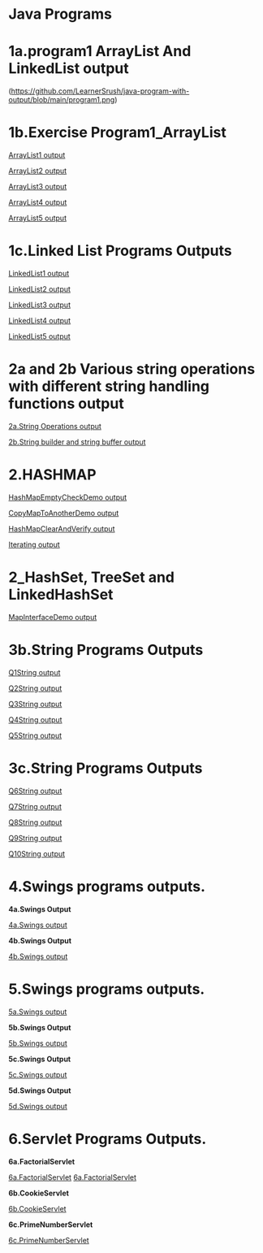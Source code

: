 # Java Programs
# 1a.program1 ArrayList And LinkedList output 

(https://github.com/LearnerSrush/java-program-with-output/blob/main/program1.png)

# 1b.Exercise Program1_ArrayList
[ArrayList1 output](https://github.com/LearnerSrush/java-program-with-output/blob/main/p1.png)

[ArrayList2 output](https://github.com/LearnerSrush/java-program-with-output/blob/main/p2.png)

[ArrayList3 output](https://github.com/LearnerSrush/java-program-with-output/blob/main/p3.png)

[ArrayList4 output](https://github.com/LearnerSrush/java-program-with-output/blob/main/p4.png)

[ArrayList5 output](https://github.com/LearnerSrush/java-program-with-output/blob/main/p5.png) 

# 1c.Linked List Programs Outputs

[LinkedList1 output](https://github.com/LearnerSrush/java-program-with-output/blob/main/LinkedList1.png)

[LinkedList2 output](https://github.com/LearnerSrush/java-program-with-output/blob/main/LinkedList2.png)

[LinkedList3 output](https://github.com/LearnerSrush/java-program-with-output/blob/main/LinkedList3.png)

[LinkedList4 output](https://github.com/LearnerSrush/java-program-with-output/blob/main/LinkedList4.png)

[LinkedList5 output](https://github.com/LearnerSrush/java-program-with-output/blob/main/LinkedList5.png)



# 2a and 2b Various string operations with different string handling functions output

[2a.String Operations output](https://github.com/LearnerSrush/java-program-with-output/blob/main/2a.StringOperations.png)

[2b.String builder and string buffer output](https://github.com/LearnerSrush/java-program-with-output/blob/main/2b.StringBufferAndStringBuilder.png)

# 2.HASHMAP

[HashMapEmptyCheckDemo output](https://github.com/LearnerSrush/java-program-with-output/blob/main/HashMapEmptyCheckDemo.png)

[CopyMapToAnotherDemo output](https://github.com/LearnerSrush/java-program-with-output/blob/main/CopyMapToAnotherDemo.png)

[HashMapClearAndVerify output](https://github.com/LearnerSrush/java-program-with-output/blob/main/HashMapClearAndVerify.png)

[Iterating output](https://github.com/LearnerSrush/java-program-with-output/blob/main/Iterating.png)

# 2_HashSet, TreeSet and LinkedHashSet

[MapInterfaceDemo output](https://github.com/LearnerSrush/java-program-with-output/blob/main/MapInterfaceDemo.png)




# 3b.String Programs Outputs

[Q1String output](https://github.com/LearnerSrush/java-program-with-output/blob/main/Q1String.png)

[Q2String output](https://github.com/LearnerSrush/java-program-with-output/blob/main/Q2String.png)

[Q3String output](https://github.com/LearnerSrush/java-program-with-output/blob/main/Q3String.png)

[Q4String output](https://github.com/LearnerSrush/java-program-with-output/blob/main/Q4String.png)

[Q5String output](https://github.com/LearnerSrush/java-program-with-output/blob/main/Q5String.png)

# 3c.String Programs Outputs

[Q6String output](https://github.com/LearnerSrush/java-program-with-output/blob/main/Q6String.png)

[Q7String output](https://github.com/LearnerSrush/java-program-with-output/blob/main/Q7String.png)

[Q8String output](https://github.com/LearnerSrush/java-program-with-output/blob/main/Q8String.png)

[Q9String output](https://github.com/LearnerSrush/java-program-with-output/blob/main/Q9String.png)

[Q10String output](https://github.com/LearnerSrush/java-program-with-output/blob/main/Q10String.png)

# 4.Swings programs outputs.

**4a.Swings Output**

[4a.Swings output](https://github.com/LearnerSrush/java-program-with-output/blob/main/4aSwings.png)

**4b.Swings Output**

[4b.Swings output](https://github.com/LearnerSrush/java-program-with-output/blob/main/4bSwings.png)

# 5.Swings programs outputs.

[5a.Swings output](https://github.com/LearnerSrush/java-program-with-output/blob/main/5aSwings.png)

**5b.Swings Output**

[5b.Swings output](https://github.com/LearnerSrush/java-program-with-output/blob/main/5bSwings.png)

**5c.Swings Output**

[5c.Swings output](https://github.com/LearnerSrush/java-program-with-output/blob/main/5c.Swings.png)

**5d.Swings Output**

[5d.Swings output](https://github.com/LearnerSrush/java-program-with-output/blob/main/5d.Swings.png)

# 6.Servlet Programs Outputs.

**6a.FactorialServlet**

[6a.FactorialServlet](https://github.com/LearnerSrush/java-program-with-output/blob/main/6a.factoriall.png)
[6a.FactorialServlet](https://github.com/LearnerSrush/java-program-with-output/blob/main/6a.Factorial.png)

**6b.CookieServlet**

[6b.CookieServlet](https://github.com/LearnerSrush/java-program-with-output/blob/main/6b.CookieServlet.png)

**6c.PrimeNumberServlet**

[6c.PrimeNumberServlet](https://github.com/LearnerSrush/java-program-with-output/blob/main/6c.PrimeNumberServlet.png)


